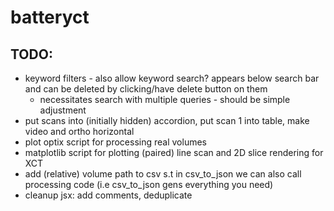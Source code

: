 # batteryct

## TODO:

-   keyword filters - also allow keyword search? appears below search bar and can be deleted by clicking/have delete button on them
    -   necessitates search with multiple queries - should be simple adjustment
-   put scans into (initially hidden) accordion, put scan 1 into table, make video and ortho horizontal
-   plot optix script for processing real volumes
-   matplotlib script for plotting (paired) line scan and 2D slice rendering for XCT
-   add (relative) volume path to csv s.t in csv_to_json we can also call processing code (i.e csv_to_json gens everything you need)
-   cleanup jsx: add comments, deduplicate
